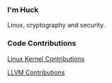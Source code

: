 ### I'm Huck

Linux, cryptography and security.

### Code Contributions

[Linux Kernel Contributions](https://lore.kernel.org/all/?q=nhuck%40google.com)

[LLVM Contributions](https://github.com/llvm/llvm-project/commits/main?author=nhukc)

<!--
**Nathan-Huckleberry/Nathan-Huckleberry** is a ✨ _special_ ✨ repository because its `README.md` (this file) appears on your GitHub profile.

Here are some ideas to get you started:

- 🔭 I’m currently working on ...
- 🌱 I’m currently learning ...
- 👯 I’m looking to collaborate on ...
- 🤔 I’m looking for help with ...
- 💬 Ask me about ...
- 📫 How to reach me: ...
- 😄 Pronouns: ...
- ⚡ Fun fact: ...
-->
